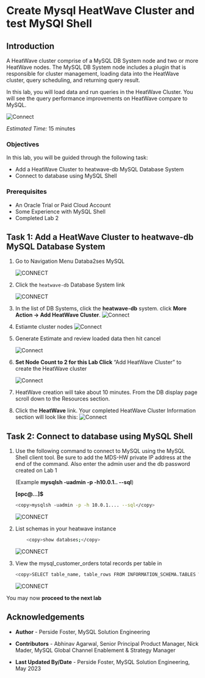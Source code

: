 # Create Mysql HeatWave Cluster and test MySQl Shell

## Introduction

A HeatWave cluster comprise of a MySQL DB System node and two or more HeatWave nodes. The MySQL DB System node includes a plugin that is responsible for cluster management, loading data into the HeatWave cluster, query scheduling, and returning query result.

In this lab, you will load data and run queries in the HeatWave Cluster. You will see the query performance improvements on HeatWave compare to MySQL.

![Connect](./images/heatwave-lab-setup.png "heatwave lab setup ")

_Estimated Time:_ 15 minutes

### Objectives

In this lab, you will be guided through the following task:

- Add a HeatWave Cluster to heatwave-db MySQL Database System
- Connect to database using MySQL Shell

### Prerequisites

- An Oracle Trial or Paid Cloud Account
- Some Experience with MySQL Shell
- Completed Lab 2

## Task 1: Add a HeatWave Cluster to heatwave-db MySQL Database System

1. Go to Navigation Menu
    Databa2ses
        MySQL

    ![CONNECT](./images/db-list.png "db list")

2. Click the `heatwave-db` Database System link

    ![CONNECT](./images/mysql-heatwave-active.png "db active ")

3. In the list of DB Systems, click the **heatwave-db** system. click **More Action ->  Add HeatWave Cluster**.
    ![Connect](./images/mysql-heatwave-more.png "mysql heatwave more")

4. Estiamte cluster nodes
    ![Connect](./images/heatwave-cluster-estimate-node.png "heatwave cluster add estimate node")

5. Generate Estimate and review loaded data then  hit cancel

    ![Connect](./images/heatwave-cluster-generate-estimate.png "heatwave cluster generate  estimate ")

6. **Set Node Count to 2 for this Lab Click** “Add HeatWave Cluster” to create the HeatWave cluster

    ![Connect](./images/mysql-add-heat-estimate.png "mysql add-heat estimate")

7. HeatWave creation will take about 10 minutes. From the DB display page scroll down to the Resources section.

8. Click the **HeatWave** link. Your completed HeatWave Cluster Information section will look like this:
    ![Connect](./images/mysql-heat-cluster-complete.png "mysql heat cluster complete ")

## Task 2: Connect to database using MySQL Shell

1. Use the following command to connect to MySQL using the MySQL Shell client tool. Be sure to add the MDS-HW private IP address at the end of the command. Also enter the admin user and the db password created on Lab 1

    (Example  **mysqlsh -uadmin -p -h10.0.1..   --sql**)

    **[opc@...]$**

    ```bash
    <copy>mysqlsh -uadmin -p -h 10.0.1.... --sql</copy>
    ```

    ![CONNECT](./images/connect-myslqsh.png "connect myslqsh")

2. List schemas in your heatwave instance

    ```bash
        <copy>show databses;</copy>
    ```

    ![CONNECT](./images/list-schemas-after.png "list schemas after")


3. View  the mysql\_customer\_orders total records per table in

    ```bash
    <copy>SELECT table_name, table_rows FROM INFORMATION_SCHEMA.TABLES WHERE TABLE_SCHEMA = 'mysql customer orders';</copy>
    ```

    ![CONNECT](./images/mysql-customer-orders-list.png "mysql customer orders list")
 
You may now **proceed to the next lab**

## Acknowledgements

- **Author** - Perside Foster, MySQL Solution Engineering

- **Contributors** - Abhinav Agarwal, Senior Principal Product Manager, Nick Mader, MySQL Global Channel Enablement & Strategy Manager
- **Last Updated By/Date** - Perside Foster, MySQL Solution Engineering, May 2023
